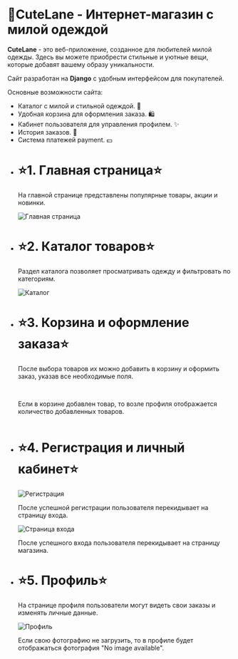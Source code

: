 <h1>🎀CuteLane - Интернет-магазин с милой одеждой</h1>
<p>
  <strong>CuteLane</strong> - это веб-приложение, созданное для любителей милой одежды. Здесь вы можете приобрести стильные и уютные вещи, которые добавят вашему образу уникальности.
</p>
<p>
  Сайт разработан на <strong>Django</strong> с удобным интерфейсом для покупателей.
</p>
<p>Основные возможности сайта:</p>
<ul>
  <li>Каталог с милой и стильной одеждой. 🌟</li>
  <li>Удобная корзина для оформления заказа. 🛍️</li>
  <li>Кабинет пользователя для управления профилем. ✨</li>
  <li>История заказов. 💼</li>
  <li>Система платежей payment. 💵</li>
</ul>
<ul>
    <li>
        <h1>⭐1. Главная страница⭐</h1>
        <p>На главной странице представлены популярные товары, акции и новинки.</p>
        <img src="https://github.com/user-attachments/assets/befcb5f1-b6a2-48f0-a5b6-6829dc4e76f2" alt="Главная страница">
    </li>
    <li>
        <h1>⭐2. Каталог товаров⭐</h1>
        <p>Раздел каталога позволяет просматривать одежду и фильтровать по категориям.</p>
        <img src="https://github.com/user-attachments/assets/7417c0a0-ee44-4928-8739-776337a8edd5" alt="Каталог">
    </li>
    <li>
        <h1>⭐3. Корзина и оформление заказа⭐</h1>
        <p>После выбора товаров их можно добавить в корзину и оформить заказ, указав все необходимые поля.</p>
        <img src="https://github.com/user-attachments/assets/b0c53d54-937e-49c0-85c6-7c3830f11016" alt="">
        <img src="https://github.com/user-attachments/assets/93c0dcb6-ff41-442e-bcb8-999c29c56f72" alt="">
        <img src="https://github.com/user-attachments/assets/af6763f6-1aa2-4bd9-a9cc-aac2510cd563" alt="">
        <p>Если в корзине добавлен товар, то возле профиля отображается количество добавленных товаров.</p>
        <img src="https://github.com/user-attachments/assets/6a9092bb-e678-4113-9021-fcc3fea92b74" alt="">
    </li>
    <li>
        <h1>⭐4. Регистрация и личный кабинет⭐</h1>
        <img src="https://github.com/user-attachments/assets/b2a3bd19-ccd2-460f-a022-7db3274504db" alt="Регистрация">
        <p>После успешной регистрации пользователя перекидывает на страницу входа.</p>
        <img src="https://github.com/user-attachments/assets/e0ee7a24-4a49-4f03-833f-ceb805409a0f" alt="Страница входа">
        <p>После успешного входа пользователя перекидывает на страницу магазина.</p>
    </li>
    <li>
        <h1>⭐5. Профиль⭐</h1>
        <p>На странице профиля пользователи могут видеть свои заказы и изменять личные данные.</p>
        <img src="https://github.com/user-attachments/assets/15f79c63-55a7-4af6-afd2-7f9750d107af" alt="Профиль">
        <p>Если свою фотографию не загрузить, то в профиле будет отображаться фотография "No image available".</p>
    </li>




